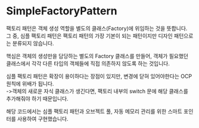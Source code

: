 # SimpleFactoryPattern

팩토리 패턴은 객체 생성 역할을 별도의 클래스(Factory)에 위임하는 것을 뜻합니다.<br>
그 중, 심플 팩토리 패턴은 팩토리 패턴의 가장 기본이 되는 패턴이지만 디자인 패턴으로는 분류되지 않습니다.

핵심은 객체의 생성만을 담당하는 별도의 Factory 클래스를 만들어, 객체가 필요했던 클래스에서 각각 다른 타입의 객체들에 직접 의존하지 않도록 하는 것입니다.

심플 팩토리 패턴은 확장이 용이하다는 장점이 있지만, 변경에 닫혀 있어야한다는 OCP 원칙에 위배가 됩니다.<br>
->객체의 새로운 자식 클래스가 생긴다면, 팩토리 내부의 switch 문에 해당 클래스를 추가해줘야 하기 때문입니다.

해당 코드에서는 심플 팩토리 패턴과 오브젝트 풀, 자동 메모리 관리를 위한 스마트 포인터를 사용하여 구현했습니다.
